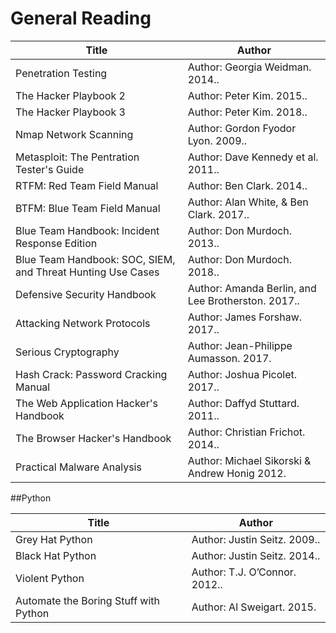 
# General Reading

Title | Author 
------------ | ------------- 
Penetration Testing | Author: Georgia Weidman. 2014..
The Hacker Playbook 2 | Author: Peter Kim. 2015..
The Hacker Playbook 3 | Author: Peter Kim. 2018..
Nmap Network Scanning | Author: Gordon Fyodor Lyon. 2009..
Metasploit: The Pentration Tester's Guide | Author: Dave Kennedy et al. 2011..
RTFM: Red Team Field Manual | Author: Ben Clark. 2014..
BTFM: Blue Team Field Manual | Author: Alan White, & Ben Clark. 2017..
Blue Team Handbook: Incident Response Edition  | Author: Don Murdoch. 2013..
Blue Team Handbook: SOC, SIEM, and Threat Hunting Use Cases | Author: Don Murdoch. 2018..
Defensive Security Handbook | Author: Amanda Berlin, and Lee Brotherston. 2017..
Attacking Network Protocols | Author: James Forshaw. 2017..
Serious Cryptography | Author: Jean-Philippe Aumasson. 2017.
Hash Crack: Password Cracking Manual | Author: Joshua Picolet. 2017..
The Web Application Hacker's Handbook | Author: Daffyd Stuttard.  2011..
The Browser Hacker's Handbook | Author: Christian Frichot. 2014..
Practical Malware Analysis| Author: Michael Sikorski & Andrew Honig 2012.


##Python

Title | Author 
------------ | ------------- 
Grey Hat Python | Author: Justin Seitz. 2009..
Black Hat Python | Author: Justin Seitz. 2014..
Violent Python | Author: T.J. O’Connor. 2012..
Automate the Boring Stuff with Python | Author: Al Sweigart. 2015.

